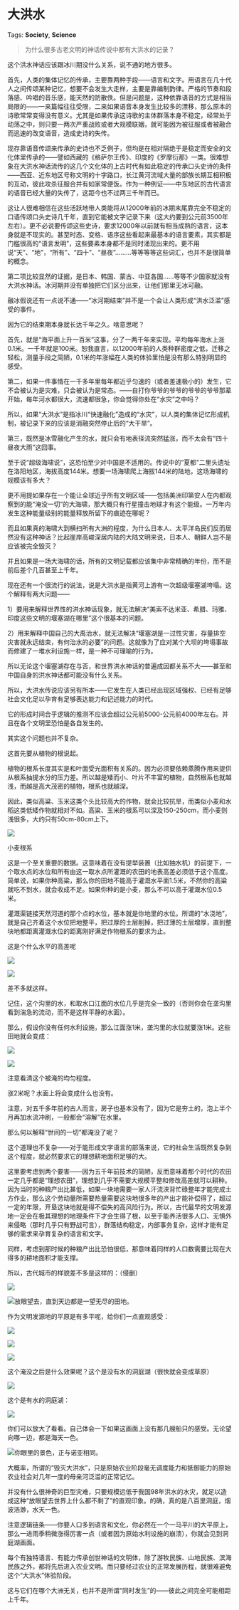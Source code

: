 # 大洪水

Tags: **Society**, **Science**

> 为什么很多古老文明的神话传说中都有大洪水的记录？



这个洪水神话应该跟冰川期没什么关系，说不通的地方很多。

首先，人类的集体记忆的传承，主要靠两种手段——语言和文字。用语言在几十代人之间传颂某种记忆，想要不会发生大走样，主要是靠编制韵律。严格的节奏和段落感、吟唱的音乐感，能天然的防散佚。但是问题是，这种依靠语音的方式是相当局限的——一来篇幅往往受限，二来如果语音本身发生比较多的漂移，那么原本的诗歌常常变得没有意义。尤其是如果传承这诗歌的主体群落本身不稳定，经常处于动荡之中，则只要一两次严重战败或者大规模联姻，就可能因为被征服或者被融合而迅速的改变语音，造成史诗的失传。

现存靠语音传颂来传承的史诗也不乏例子，但均是在相对隔绝于是稳定而安全的文化体里传承的——譬如西藏的《格萨尔王传》、印度的《罗摩衍那》一类。很难想象在大洪水神话流传的这几个文化体的上古时代有如此稳定的传承口头史诗的条件——西亚、近东地区号称文明的十字路口，长江黄河流域大量的部族长期互相积极的互动，彼此攻杀征服合并有如家常便饭。作为一种例证——中东地区的古代语言的语音已经大量的失传了，这距今也不过两三千年而已。

这让人很难相信在这些活跃地带人类能将从12000年前的冰期末尾靠完全不稳定的口语传颂口头史诗几千年，直到它能被文字记录下来（这大约要到公元前3500年左右）。更不必说要传颂这些史诗，要求12000年以前就有相当成熟的语言，这本身就是不现实的。甚至时态、变格、语序这些看起来最基本的语言要素，其实都是门槛很高的“语言发明”，这些要素本身都不是同时涌现出来的。更不用说“天”、“地”，“所有”、“四十”、“昼夜”………等等等等这些词汇，也并不是很简单的概念。

第二项比较显然的证据，是日本、韩国、蒙古、中亚各国……等等不少国家就没有大洪水神话。冰河期并没有单独把它们区分出来，让他们那里无冰可融。

融冰假说还有一点说不通——“冰河期结束”并不是一个会让人类形成“洪水泛滥”感受的事件。

因为它的结束期本身就长达千年之久。啥意思呢？

首先，就是“海平面上升一百米”这事，分了一两千年来实现。平均每年海水上涨0.1米。一千年就是100米。恕我直言，以12000年前的人类种群密度之低，迁移之轻松，测量手段之简陋，0.1米的年涨幅在人类的体验里怕是没有那么特别明显的感受。

第二，如果一件事情在一千多年里每年都近乎匀速的（或者差速极小的）发生，它不会被认为是灾难，只会被认为是常态。——自打你爷爷的爷爷的爷爷的爷爷那辈开始，每年河水都很大，流速都很急，你会觉得你处在“水灾”之中吗？

所以，如果“大洪水”是指冰川“快速融化”造成的“水灾”，以人类的集体记忆形成机制，被记录下来的应该是消融突然停止后的“大干旱”。

第三，既然是冰雪融化产生的水，就只会有地表径流突然猛涨，而不太会有“四十昼夜大雨”这回事。

至于说“超级海啸说”，这恐怕至少对中国是不适用的。传说中的“夏都”二里头遗址在洛阳地区，海拔高度144米。想要一场海啸爬上海拔144米的陆地，这场海啸的规模该有多大？

更不用提如果存在一个能让全球近乎所有文明区域——包括美洲印第安人在内都观察到的能“淹没一切”的大海啸，那大概只有行星撞击地球才有这个能级。一万年内发生这种能量级别的能量释放所留下的痕迹在哪呢？

而且如果真的海啸大到横扫所有大洲的程度，为什么日本人、太平洋岛民们反而居然没有这种神话？比起崖岸高峻深居内陆的大陆文明来说，日本人、朝鲜人岂不是应该被完全毁灭？

并且如果是一场大海啸的话，所有的文明记载都应该集中非常精确的年份，而不是前后差个几百甚至上千年。

现在还有一个很流行的说法，说是大洪水是指黄河上游有一次超级堰塞湖垮塌。这个解释有两大问题——

1）要用来解释世界性的洪水神话现象，就无法解决“美索不达米亚、希腊、玛雅、印度这些文明的堰塞湖在哪里”这个很基本的问题。

2）用来解释中国自己的大禹治水，就无法解决“堰塞湖是一过性灾害，存量排空灾害就永远结束，有何治水的必要”的问题。这就像为了应对某个大坝的垮塌事故而修建了一堆水利设施一样，是一种不可理喻的行为。

所以无论这个堰塞湖存在与否，和世界洪水神话的普遍成因都关系不大——甚至和中国自身的洪水神话都可能没有什么关系。

  


  


所以，大洪水传说应该另有所本——它发生在人类已经出现区域强权、已经有足够社会文化足以孕育有足够表达能力和记述能力的时代。

它的形成时间合乎逻辑的推测不应该会超过公元前5000-公元前4000年左右。并且在各个文明里恐怕是各自发生的。

其实这个问题也并不复杂。

这首先要从植物的根说起。

植物的根系长度其实是和叶面受光面积有关系的。因为必须要依赖蒸腾作用来提供从根系抽提水分的压力差。所以越是矮而小、叶片不丰富的植物，自然根系也就越浅，而越是高大茂密的植物，根系也就越深。

因此，类似高粱、玉米这类个头比较高大的作物，就会比较抗旱，而类似小麦和水稻这类低矮作物就相对不如。高粱、玉米的根系可以深及150-250cm，而小麦则浅很多，大约只有50cm-80cm上下。

![](https://picx.zhimg.com/50/v2-334e76fb7f786fd7ebef4a17c79f195d_720w.jpg?source=1940ef5c)  


小麦根系

这是一个至关重要的数据。这意味着在没有提举装置（比如抽水机）的前提下，一个取水点的水位和所有由这一取水点所灌溉的农田的地表高差必须低于这个高度。简单说，如果你种高粱，那么你的田地不能高于灌溉水平面1.5米，不然你的高粱就吃不到水，就会收成不足。如果你种的是小麦，那么不可以高于灌溉水位0.5米。

灌溉渠链接天然河道的那个点的水位，基本就是你地里的水位。所谓的“水浇地”，就是自己齐着这个水位把地整平，把过厚的土层削掉，把过薄的土层增厚，直到整块地都距离灌溉水位的距离刚好满足作物根系的要求为止。

这是个什么水平的高差呢

![](https://picx.zhimg.com/50/v2-ff8993dd023a54204caa451ff4cd414c_720w.jpg?source=1940ef5c)  


![](https://picx.zhimg.com/50/v2-eb1461dfb605e0b02435c8d88436bca0_720w.jpg?source=1940ef5c)  


  


差不多就这样。

记住，这个沟里的水，和取水口江面的水位几乎是完全一致的（否则你会在垄沟里看到湍急的流动，而不是这样平静的水面）。

那么，假设你没有任何水利设施，那么江面涨1米，垄沟里的水位就要涨1米。这些田地就会变成：

![](https://picx.zhimg.com/50/v2-b2e3b4b6f572c064ef1bdf513c7cbc71_720w.jpg?source=1940ef5c)  


![](https://picx.zhimg.com/50/v2-2e79b3148cb6a8d599455df5eee26e42_720w.jpg?source=1940ef5c)  


注意看清这个被淹的均匀程度。

涨2米呢？水面上将会变成什么也没有。

注意，对五千多年前的古人而言，房子也基本没有了，因为它是夯土的，泡上半个月再加水流冲刷，一般都会“溶解”在水里。

那么何以解释“世间的一切”都淹没了呢？

这个道理也不复杂——对于能形成文字语言的部落来说，它的社会生活既然复杂到这个程度，就必然要求它的理想耕地面积足够的大。

这里要考虑到两个要害——因为五千年前技术的简陋，反而意味着那个时代的农田一定几乎都是“理想农田”，理想到几乎不需要大规模平整和修改高差就可以耕种。因为当时的种粮产出比甚低，如果一块地需要一家人汗流浃背忙碌整年才能完成土方作业，那么这个劳动量所需要热量需要这块地很多年的产出才能补偿得了，超过一定的年限，开垦这块地就是得不偿失的高风险行为。所以，古代最早的文明发源地一定会在极其理想的地理条件下才会生得了根，以至于能养活很多人口、无惧外来侵略（那时几乎只有野战可言），群落结构稳定，内部事务复杂，这样才能有足够的需求来孕育复杂的语言和文字。

同样，考虑到那时候的种粮产出比恐怕很低，那意味着同样的人口数需要比现在大得多的耕地面积才能支撑。

所以，古代城市的样貌差不多是这样的：（侵删）

![](https://picx.zhimg.com/50/v2-74ced60055a4b7f4b2de85b9c6e1c0e0_720w.jpg?source=1940ef5c)  


![](https://picx.zhimg.com/50/v2-3259a2507ea7569ac951765516dca9fe_720w.jpg?source=1940ef5c)放眼望去，直到天边都是一望无尽的田地。

作为文明发源地的平原是有多平呢，给你们一点直观感受：

![](https://picx.zhimg.com/50/v2-a433c71408a9b2e84140fb7040d700e9_720w.jpg?source=1940ef5c)  


![](https://picx.zhimg.com/50/v2-4bfe8ebdb7477545e1e6e4cb1e879c5c_720w.jpg?source=1940ef5c)  


![](https://picx.zhimg.com/50/v2-7108118bcc70e1a346a98074af541348_720w.jpg?source=1940ef5c)  


这个淹没之后是什么效果呢？这个是没有水的洞庭湖（很快就会变成草原）

![](https://pica.zhimg.com/50/v2-9f19ce4e36df63abf2289f95ccf4d514_720w.jpg?source=1940ef5c)  


这个是有水的洞庭湖：

![](https://picx.zhimg.com/50/v2-dd565b5567ffa0230b06e7cc26d6884d_720w.jpg?source=1940ef5c)  


你们可以放大了看看。自己体会一下如果这画面上没有那几艘船只的感受。无论望向哪一边，都是海天一色。

![](https://picx.zhimg.com/50/v2-210e26541dc10db9bb165eae8f447fc0_720w.jpg?source=1940ef5c)你眼里的景色，正与诺亚相同。

大概率，所谓的“毁灭大洪水”，只是原始农业阶段毫无调度能力和抵御能力的原始农业社会对几年一度的母亲河泛滥的正常记忆。

并没有什么很神奇的巨型灾难，只要规模远低于我国98年洪水的水灾，就足以造成这种“放眼望去世界上什么都不剩了”的直观印象。的确，真的是八百里洞庭，烟波浩渺，水天一色。

注意逻辑链条——你要人口多到语言和文化，你必然在一个一马平川的大平原上，那么一进雨季稍微涨得厉害一点（或者因为原始水利设施的崩溃），你就会见到洞庭湖画面。

每个有独特语言、有能力传承创世神话的文明体，除了游牧民族、山地民族、滨海民族之外，都将先后进入农业文明。而只要经过农业的正常发展历程，就很难避免这个“大洪水”体验阶段。

这与它们在哪个大洲无关，也并不是所谓“同时发生”的——彼此之间完全可能相距上千年。



